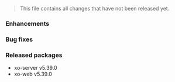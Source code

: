 > This file contains all changes that have not been released yet.

### Enhancements

### Bug fixes

### Released packages

- xo-server v5.39.0
- xo-web v5.39.0
